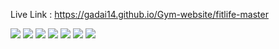 Live Link :  https://gadai14.github.io/Gym-website/fitlife-master

<img src="https://github.com/Gadai14/Gym-website/assets/121002242/8b2af3fe-fde9-4cbf-8c40-0d04188f96fa">
<img src="https://github.com/Gadai14/Gym-website/assets/121002242/dced2eec-97e0-4e2e-9292-cf3021e7a151">
<img src="https://github.com/Gadai14/Gym-website/assets/121002242/0b85d62c-7838-4c84-b619-da9c12a9f5f6">
<img src="https://github.com/Gadai14/Gym-website/assets/121002242/23e954d6-a2a2-4add-8844-d6fdff4d9774">
<img src="https://github.com/Gadai14/Gym-website/assets/121002242/8c45c798-e8d0-4942-9bf7-ac4a0a9460a7">
<img src="https://github.com/Gadai14/Gym-website/assets/121002242/35fc94c8-d708-4e4d-9d9a-9a484d715922">
<img src="https://github.com/Gadai14/Gym-website/assets/121002242/13a18a0d-c80c-4750-b130-606b942f1903">
